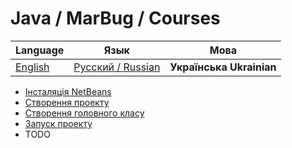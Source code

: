 # Java / MarBug / Courses

| Language | Язык | Мова |
| -------- | ---- | ---- |
| [English](README.md) | [Русский / Russian](README.ru.md) | **Українська Ukrainian** |

* [Інсталяція NetBeans](netbeans/install/README.uk.md)
* [Створення проекту](netbeans/create-project/README.uk.md)
* [Створення головного класу](netbeans/add-main-class/README.uk.md)
* [Запуск проекту](netbeans/run-project/README.md)
* TODO
